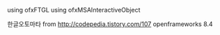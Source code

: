 ﻿using ofxFTGL
using ofxMSAInteractiveObject

한글오토마타 from http://codepedia.tistory.com/107
openframeworks 8.4